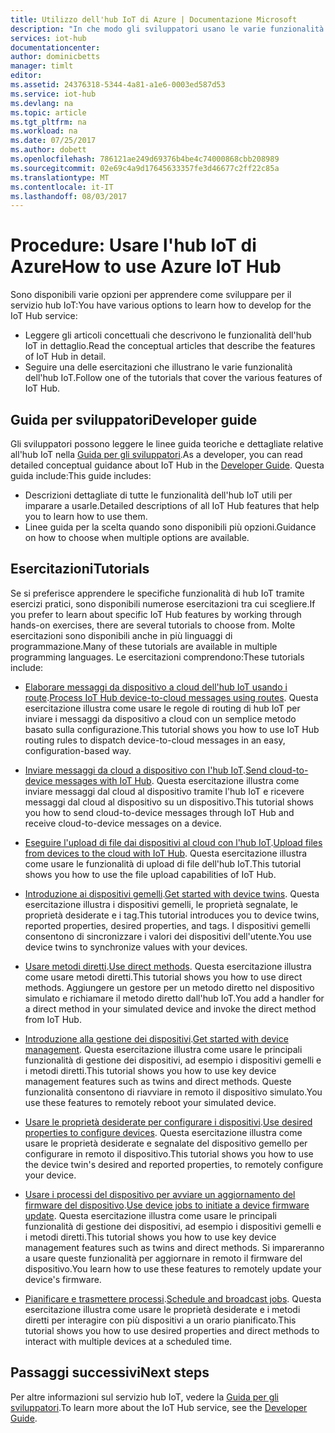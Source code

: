 ```yaml
---
title: Utilizzo dell'hub IoT di Azure | Documentazione Microsoft
description: "In che modo gli sviluppatori usano le varie funzionalità di hub IoT?"
services: iot-hub
documentationcenter: 
author: dominicbetts
manager: timlt
editor: 
ms.assetid: 24376318-5344-4a81-a1e6-0003ed587d53
ms.service: iot-hub
ms.devlang: na
ms.topic: article
ms.tgt_pltfrm: na
ms.workload: na
ms.date: 07/25/2017
ms.author: dobett
ms.openlocfilehash: 786121ae249d69376b4be4c74000868cbb208989
ms.sourcegitcommit: 02e69c4a9d17645633357fe3d46677c2ff22c85a
ms.translationtype: MT
ms.contentlocale: it-IT
ms.lasthandoff: 08/03/2017
---
```

# <a name="how-to-use-azure-iot-hub"></a><span data-ttu-id="8ee5e-103">Procedure: Usare l'hub IoT di Azure</span><span class="sxs-lookup"><span data-stu-id="8ee5e-103">How to use Azure IoT Hub</span></span>

<span data-ttu-id="8ee5e-104">Sono disponibili varie opzioni per apprendere come sviluppare per il servizio hub IoT:</span><span class="sxs-lookup"><span data-stu-id="8ee5e-104">You have various options to learn how to develop for the IoT Hub service:</span></span>

* <span data-ttu-id="8ee5e-105">Leggere gli articoli concettuali che descrivono le funzionalità dell'hub IoT in dettaglio.</span><span class="sxs-lookup"><span data-stu-id="8ee5e-105">Read the conceptual articles that describe the features of IoT Hub in detail.</span></span>
* <span data-ttu-id="8ee5e-106">Seguire una delle esercitazioni che illustrano le varie funzionalità dell'hub IoT.</span><span class="sxs-lookup"><span data-stu-id="8ee5e-106">Follow one of the tutorials that cover the various features of IoT Hub.</span></span>

## <a name="developer-guide"></a><span data-ttu-id="8ee5e-107">Guida per sviluppatori</span><span class="sxs-lookup"><span data-stu-id="8ee5e-107">Developer guide</span></span>

<span data-ttu-id="8ee5e-108">Gli sviluppatori possono leggere le linee guida teoriche e dettagliate relative all'hub IoT nella [Guida per gli sviluppatori][lnk-devguide].</span><span class="sxs-lookup"><span data-stu-id="8ee5e-108">As a developer, you can read detailed conceptual guidance about IoT Hub in the [Developer Guide][lnk-devguide].</span></span> <span data-ttu-id="8ee5e-109">Questa guida include:</span><span class="sxs-lookup"><span data-stu-id="8ee5e-109">This guide includes:</span></span>

* <span data-ttu-id="8ee5e-110">Descrizioni dettagliate di tutte le funzionalità dell'hub IoT utili per imparare a usarle.</span><span class="sxs-lookup"><span data-stu-id="8ee5e-110">Detailed descriptions of all IoT Hub features that help you to learn how to use them.</span></span>
* <span data-ttu-id="8ee5e-111">Linee guida per la scelta quando sono disponibili più opzioni.</span><span class="sxs-lookup"><span data-stu-id="8ee5e-111">Guidance on how to choose when multiple options are available.</span></span>

## <a name="tutorials"></a><span data-ttu-id="8ee5e-112">Esercitazioni</span><span class="sxs-lookup"><span data-stu-id="8ee5e-112">Tutorials</span></span>

<span data-ttu-id="8ee5e-113">Se si preferisce apprendere le specifiche funzionalità di hub IoT tramite esercizi pratici, sono disponibili numerose esercitazioni tra cui scegliere.</span><span class="sxs-lookup"><span data-stu-id="8ee5e-113">If you prefer to learn about specific IoT Hub features by working through hands-on exercises, there are several tutorials to choose from.</span></span> <span data-ttu-id="8ee5e-114">Molte esercitazioni sono disponibili anche in più linguaggi di programmazione.</span><span class="sxs-lookup"><span data-stu-id="8ee5e-114">Many of these tutorials are available in multiple programming languages.</span></span> <span data-ttu-id="8ee5e-115">Le esercitazioni comprendono:</span><span class="sxs-lookup"><span data-stu-id="8ee5e-115">These tutorials include:</span></span>

- <span data-ttu-id="8ee5e-116">[Elaborare messaggi da dispositivo a cloud dell'hub IoT usando i route][lnk-routes-tutorial].</span><span class="sxs-lookup"><span data-stu-id="8ee5e-116">[Process IoT Hub device-to-cloud messages using routes][lnk-routes-tutorial].</span></span> <span data-ttu-id="8ee5e-117">Questa esercitazione illustra come usare le regole di routing di hub IoT per inviare i messaggi da dispositivo a cloud con un semplice metodo basato sulla configurazione.</span><span class="sxs-lookup"><span data-stu-id="8ee5e-117">This tutorial shows you how to use IoT Hub routing rules to dispatch device-to-cloud messages in an easy, configuration-based way.</span></span>

- <span data-ttu-id="8ee5e-118">[Inviare messaggi da cloud a dispositivo con l'hub IoT][lnk-c2d-tutorial].</span><span class="sxs-lookup"><span data-stu-id="8ee5e-118">[Send cloud-to-device messages with IoT Hub][lnk-c2d-tutorial].</span></span> <span data-ttu-id="8ee5e-119">Questa esercitazione illustra come inviare messaggi dal cloud al dispositivo tramite l'hub IoT e ricevere messaggi dal cloud al dispositivo su un dispositivo.</span><span class="sxs-lookup"><span data-stu-id="8ee5e-119">This tutorial shows you how to send cloud-to-device messages through IoT Hub and receive cloud-to-device messages on a device.</span></span>

- <span data-ttu-id="8ee5e-120">[Eseguire l'upload di file dai dispositivi al cloud con l'hub IoT][lnk-upload-tutorial].</span><span class="sxs-lookup"><span data-stu-id="8ee5e-120">[Upload files from devices to the cloud with IoT Hub][lnk-upload-tutorial].</span></span> <span data-ttu-id="8ee5e-121">Questa esercitazione illustra come usare le funzionalità di upload di file dell'hub IoT.</span><span class="sxs-lookup"><span data-stu-id="8ee5e-121">This tutorial shows you how to use the file upload capabilities of IoT Hub.</span></span>

- <span data-ttu-id="8ee5e-122">[Introduzione ai dispositivi gemelli][lnk-twin-tutorial].</span><span class="sxs-lookup"><span data-stu-id="8ee5e-122">[Get started with device twins][lnk-twin-tutorial].</span></span> <span data-ttu-id="8ee5e-123">Questa esercitazione illustra i dispositivi gemelli, le proprietà segnalate, le proprietà desiderate e i tag.</span><span class="sxs-lookup"><span data-stu-id="8ee5e-123">This tutorial introduces you to device twins, reported properties, desired properties, and tags.</span></span> <span data-ttu-id="8ee5e-124">I dispositivi gemelli consentono di sincronizzare i valori dei dispositivi dell'utente.</span><span class="sxs-lookup"><span data-stu-id="8ee5e-124">You use device twins to synchronize values with your devices.</span></span>

- <span data-ttu-id="8ee5e-125">[Usare metodi diretti][lnk-methods-tutorial].</span><span class="sxs-lookup"><span data-stu-id="8ee5e-125">[Use direct methods][lnk-methods-tutorial].</span></span> <span data-ttu-id="8ee5e-126">Questa esercitazione illustra come usare metodi diretti.</span><span class="sxs-lookup"><span data-stu-id="8ee5e-126">This tutorial shows you how to use direct methods.</span></span> <span data-ttu-id="8ee5e-127">Aggiungere un gestore per un metodo diretto nel dispositivo simulato e richiamare il metodo diretto dall'hub IoT.</span><span class="sxs-lookup"><span data-stu-id="8ee5e-127">You add a handler for a direct method in your simulated device and invoke the direct method from IoT Hub.</span></span>

- <span data-ttu-id="8ee5e-128">[Introduzione alla gestione dei dispositivi][lnk-dm-tutorial].</span><span class="sxs-lookup"><span data-stu-id="8ee5e-128">[Get started with device management][lnk-dm-tutorial].</span></span> <span data-ttu-id="8ee5e-129">Questa esercitazione illustra come usare le principali funzionalità di gestione dei dispositivi, ad esempio i dispositivi gemelli e i metodi diretti.</span><span class="sxs-lookup"><span data-stu-id="8ee5e-129">This tutorial shows you how to use key device management features such as twins and direct methods.</span></span> <span data-ttu-id="8ee5e-130">Queste funzionalità consentono di riavviare in remoto il dispositivo simulato.</span><span class="sxs-lookup"><span data-stu-id="8ee5e-130">You use these features to remotely reboot your simulated device.</span></span>

- <span data-ttu-id="8ee5e-131">[Usare le proprietà desiderate per configurare i dispositivi][lnk-properties-tutorial].</span><span class="sxs-lookup"><span data-stu-id="8ee5e-131">[Use desired properties to configure devices][lnk-properties-tutorial].</span></span> <span data-ttu-id="8ee5e-132">Questa esercitazione illustra come usare le proprietà desiderate e segnalate del dispositivo gemello per configurare in remoto il dispositivo.</span><span class="sxs-lookup"><span data-stu-id="8ee5e-132">This tutorial shows you how to use the device twin's desired and reported properties, to remotely configure your device.</span></span>

- <span data-ttu-id="8ee5e-133">[Usare i processi del dispositivo per avviare un aggiornamento del firmware del dispositivo][lnk-jobs-tutorial].</span><span class="sxs-lookup"><span data-stu-id="8ee5e-133">[Use device jobs to initiate a device firmware update][lnk-jobs-tutorial].</span></span> <span data-ttu-id="8ee5e-134">Questa esercitazione illustra come usare le principali funzionalità di gestione dei dispositivi, ad esempio i dispositivi gemelli e i metodi diretti.</span><span class="sxs-lookup"><span data-stu-id="8ee5e-134">This tutorial shows you how to use key device management features such as twins and direct methods.</span></span> <span data-ttu-id="8ee5e-135">Si impareranno a usare queste funzionalità per aggiornare in remoto il firmware del dispositivo.</span><span class="sxs-lookup"><span data-stu-id="8ee5e-135">You learn how to use these features to remotely update your device's firmware.</span></span>

- <span data-ttu-id="8ee5e-136">[Pianificare e trasmettere processi][lnk-schedule-tutorial].</span><span class="sxs-lookup"><span data-stu-id="8ee5e-136">[Schedule and broadcast jobs][lnk-schedule-tutorial].</span></span> <span data-ttu-id="8ee5e-137">Questa esercitazione illustra come usare le proprietà desiderate e i metodi diretti per interagire con più dispositivi a un orario pianificato.</span><span class="sxs-lookup"><span data-stu-id="8ee5e-137">This tutorial shows you how to use desired properties and direct methods to interact with multiple devices at a scheduled time.</span></span>

## <a name="next-steps"></a><span data-ttu-id="8ee5e-138">Passaggi successivi</span><span class="sxs-lookup"><span data-stu-id="8ee5e-138">Next steps</span></span>

<span data-ttu-id="8ee5e-139">Per altre informazioni sul servizio hub IoT, vedere la [Guida per gli sviluppatori][lnk-devguide].</span><span class="sxs-lookup"><span data-stu-id="8ee5e-139">To learn more about the IoT Hub service, see the [Developer Guide][lnk-devguide].</span></span>

[lnk-devguide]: ./iot-hub-devguide.md
[lnk-routes-tutorial]: ./iot-hub-csharp-csharp-process-d2c.md
[lnk-c2d-tutorial]: ./iot-hub-csharp-csharp-c2d.md
[lnk-upload-tutorial]: ./iot-hub-csharp-csharp-file-upload.md
[lnk-twin-tutorial]: ./iot-hub-node-node-twin-getstarted.md
[lnk-methods-tutorial]: ./iot-hub-node-node-direct-methods.md
[lnk-dm-tutorial]: ./iot-hub-node-node-device-management-get-started.md
[lnk-properties-tutorial]: ./iot-hub-node-node-twin-how-to-configure.md
[lnk-jobs-tutorial]: ./iot-hub-node-node-firmware-update.md
[lnk-schedule-tutorial]: ./iot-hub-node-node-schedule-jobs.md